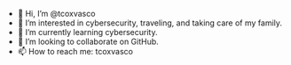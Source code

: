 - 👋 Hi, I’m @tcoxvasco 
- 👀 I’m interested in cybersecurity, traveling, and taking care of my family.
- 🌱 I’m currently learning cybersecurity.
- 💞️ I’m looking to collaborate on GitHub.
- 📫 How to reach me: tcoxvasco

<!---
tcoxvasco/tcoxvasco is a ✨ special ✨ repository because its `README.md` (this file) appears on your GitHub profile.
You can click the Preview link to take a look at your changes.
--->
